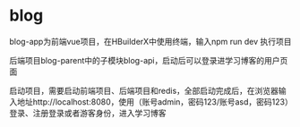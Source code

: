 # blog

blog-app为前端vue项目，在HBuilderX中使用终端，输入npm run dev 执行项目

后端项目blog-parent中的子模块blog-api，启动后可以登录进学习博客的用户页面

启动项目，需要启动前端项目、后端项目和redis，全部启动完成后，在浏览器输入地址http://localhost:8080，使用（账号admin，密码123/账号asd，密码123）登录、注册登录或者游客身份，进入学习博客
